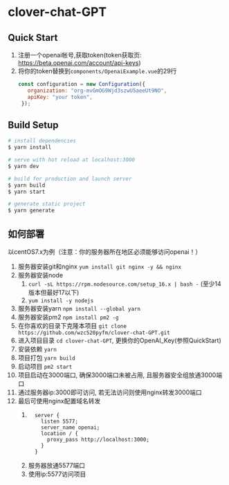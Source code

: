 # clover-chat-GPT

## Quick Start

1. 注册一个openai帐号,获取token(token获取页: https://beta.openai.com/account/api-keys)
2. 将你的token替换到`components/OpenaiExample.vue`的29行
   ```js
   const configuration = new Configuration({
      organization: "org-mvGmOG9Wjd3szwU5aeeUt9NO",
      apiKey: "your token",
    });
   ```

## Build Setup

```bash
# install dependencies
$ yarn install

# serve with hot reload at localhost:3000
$ yarn dev

# build for production and launch server
$ yarn build
$ yarn start

# generate static project
$ yarn generate
```
## 如何部署
以centOS7.x为例（注意：你的服务器所在地区必须能够访问openai！）
1. 服务器安装git和nginx `yum install git nginx -y && nginx`
2. 服务器安装node 
   1. `curl -sL https://rpm.nodesource.com/setup_16.x | bash -` (至少14版本但最好17以下)
   2. `yum install -y nodejs`
3. 服务器安装yarn `npm install --global yarn`
4. 服务器安装pm2 `npm install pm2 -g`
5. 在你喜欢的目录下克隆本项目 `git clone https://github.com/wzc520pyfm/clover-chat-GPT.git`
6. 进入项目目录 `cd clover-chat-GPT`, 更换你的OpenAI_Key(参照QuickStart)
7. 安装依赖 `yarn`
8. 项目打包 `yarn build`
9. 启动项目 `pm2 start`
10. 项目启动在3000端口, 确保3000端口未被占用, 且服务器安全组放通3000端口
11. 通过服务器ip:3000即可访问, 若无法访问则使用nginx转发3000端口
12. 最后可使用nginx配置域名转发
    1.  ```nginx
          server {
            listen 5577;
            server_name openai;
            location / {
              proxy_pass http://localhost:3000;
            }
          }
        ```
    2. 服务器放通5577端口
    3. 使用ip:5577访问项目
